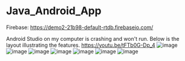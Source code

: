 # Java_Android_App
Firebase: https://demo2-21b98-default-rtdb.firebaseio.com/

Android Studio on my computer is crashing and won't run. Below is the layout illustrating the features.
https://youtu.be/tFTb0G-Dp_4
![image](https://github.com/user-attachments/assets/982526a2-9208-4db0-91a5-8f595dcf604e)
![image](https://github.com/user-attachments/assets/fbf4baea-4173-4af0-b0f5-57370cd1ae89)
![image](https://github.com/user-attachments/assets/b2f02169-9ad1-4140-82fb-da78866ac2ac)
![image](https://github.com/user-attachments/assets/64484bc7-4701-4c04-a2f6-6ebd1cbfda44)
![image](https://github.com/user-attachments/assets/82e901ab-00bd-43d4-83fa-bb592370a335)
![image](https://github.com/user-attachments/assets/25785ed5-bdda-4ad8-afad-313431be27ab)
![image](https://github.com/user-attachments/assets/ff8c5efc-0188-4c27-b6e8-c91168b4326b)

